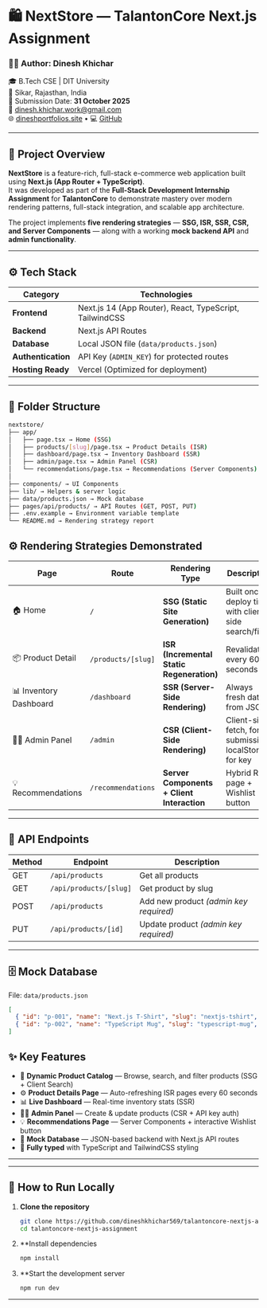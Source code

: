 # 🛍️ NextStore — TalantonCore Next.js Assignment

### 👨‍💻 Author: **Dinesh Khichar**  
🎓 B.Tech CSE | DIT University  
📍 Sikar, Rajasthan, India  
📅 Submission Date: **31 October 2025**  
📧 [dinesh.khichar.work@gmail.com](mailto:dinesh.khichar.work@gmail.com)  
🌐 [dineshportfolios.site](https://dineshportfolios.site) • 💻 [GitHub](https://github.com/dineshkhichar569)

---

## 🚀 Project Overview

**NextStore** is a feature-rich, full-stack e-commerce web application built using **Next.js (App Router + TypeScript)**.  
It was developed as part of the **Full-Stack Development Internship Assignment** for **TalantonCore** to demonstrate mastery over modern rendering patterns, full-stack integration, and scalable app architecture.

The project implements **five rendering strategies** — **SSG, ISR, SSR, CSR, and Server Components** — along with a working **mock backend API** and **admin functionality**.

---

## ⚙️ Tech Stack

| Category | Technologies |
|-----------|--------------|
| **Frontend** | Next.js 14 (App Router), React, TypeScript, TailwindCSS |
| **Backend** | Next.js API Routes |
| **Database** | Local JSON file (`data/products.json`) |
| **Authentication** | API Key (`ADMIN_KEY`) for protected routes |
| **Hosting Ready** | Vercel (Optimized for deployment) |

---

## 🧱 Folder Structure

```bash
nextstore/
├── app/
│   ├── page.tsx → Home (SSG)
│   ├── products/[slug]/page.tsx → Product Details (ISR)
│   ├── dashboard/page.tsx → Inventory Dashboard (SSR)
│   ├── admin/page.tsx → Admin Panel (CSR)
│   └── recommendations/page.tsx → Recommendations (Server Components)
│
├── components/ → UI Components
├── lib/ → Helpers & server logic
├── data/products.json → Mock database
├── pages/api/products/ → API Routes (GET, POST, PUT)
├── .env.example → Environment variable template
└── README.md → Rendering strategy report

```

## ⚙️ Rendering Strategies Demonstrated

| Page | Route | Rendering Type | Description |
|------|--------|----------------|--------------|
| 🏠 Home | `/` | **SSG (Static Site Generation)** | Built once at deploy time with client-side search/filter |
| 📦 Product Detail | `/products/[slug]` | **ISR (Incremental Static Regeneration)** | Revalidates every 60 seconds |
| 📊 Inventory Dashboard | `/dashboard` | **SSR (Server-Side Rendering)** | Always fresh data from JSON |
| 🧑‍💻 Admin Panel | `/admin` | **CSR (Client-Side Rendering)** | Client-side fetch, form submission, localStorage for key |
| 💡 Recommendations | `/recommendations` | **Server Components + Client Interaction** | Hybrid RSC page + Wishlist button |

---

## 🔗 API Endpoints
| Method | Endpoint | Description |
|--------|-----------|-------------|
| GET | `/api/products` | Get all products |
| GET | `/api/products/[slug]` | Get product by slug |
| POST | `/api/products` | Add new product *(admin key required)* |
| PUT | `/api/products/[id]` | Update product *(admin key required)* |

---

## 🗄️ Mock Database
File: `data/products.json`
```json
[
  { "id": "p-001", "name": "Next.js T-Shirt", "slug": "nextjs-tshirt", "price": 799, "inventory": 42 },
  { "id": "p-002", "name": "TypeScript Mug", "slug": "typescript-mug", "price": 499, "inventory": 18 }
]

```

## ✨ Key Features

- 🧩 **Dynamic Product Catalog** — Browse, search, and filter products (SSG + Client Search)
- ⚙️ **Product Details Page** — Auto-refreshing ISR pages every 60 seconds
- 📊 **Live Dashboard** — Real-time inventory stats (SSR)
- 🧑‍💻 **Admin Panel** — Create & update products (CSR + API key auth)
- 💡 **Recommendations Page** — Server Components + interactive Wishlist button
- 📁 **Mock Database** — JSON-based backend with Next.js API routes
- 🚀 **Fully typed** with TypeScript and TailwindCSS styling
---

---
## 🧩 How to Run Locally

1. **Clone the repository**
   ```bash
   git clone https://github.com/dineshkhichar569/talantoncore-nextjs-assignment.git
   cd talantoncore-nextjs-assignment

2. **Install dependencies
   ```bash
   npm install

3. **Start the development server 
    ```bash
    npm run dev


---
